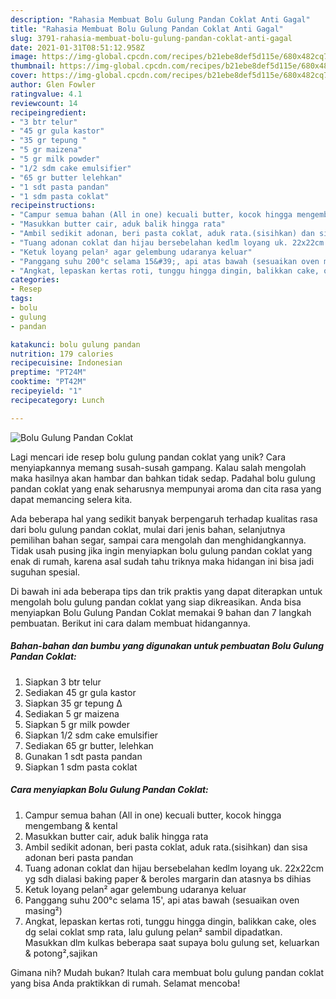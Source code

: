 ```yaml
---
description: "Rahasia Membuat Bolu Gulung Pandan Coklat Anti Gagal"
title: "Rahasia Membuat Bolu Gulung Pandan Coklat Anti Gagal"
slug: 3791-rahasia-membuat-bolu-gulung-pandan-coklat-anti-gagal
date: 2021-01-31T08:51:12.958Z
image: https://img-global.cpcdn.com/recipes/b21ebe8def5d115e/680x482cq70/bolu-gulung-pandan-coklat-foto-resep-utama.jpg
thumbnail: https://img-global.cpcdn.com/recipes/b21ebe8def5d115e/680x482cq70/bolu-gulung-pandan-coklat-foto-resep-utama.jpg
cover: https://img-global.cpcdn.com/recipes/b21ebe8def5d115e/680x482cq70/bolu-gulung-pandan-coklat-foto-resep-utama.jpg
author: Glen Fowler
ratingvalue: 4.1
reviewcount: 14
recipeingredient:
- "3 btr telur"
- "45 gr gula kastor"
- "35 gr tepung "
- "5 gr maizena"
- "5 gr milk powder"
- "1/2 sdm cake emulsifier"
- "65 gr butter lelehkan"
- "1 sdt pasta pandan"
- "1 sdm pasta coklat"
recipeinstructions:
- "Campur semua bahan (All in one) kecuali butter, kocok hingga mengembang &amp; kental"
- "Masukkan butter cair, aduk balik hingga rata"
- "Ambil sedikit adonan, beri pasta coklat, aduk rata.(sisihkan) dan sisa adonan beri pasta pandan"
- "Tuang adonan coklat dan hijau bersebelahan kedlm loyang uk. 22x22cm yg sdh dialasi baking paper &amp; beroles margarin dan atasnya bs dihias"
- "Ketuk loyang pelan² agar gelembung udaranya keluar"
- "Panggang suhu 200°c selama 15&#39;, api atas bawah (sesuaikan oven masing²)"
- "Angkat, lepaskan kertas roti, tunggu hingga dingin, balikkan cake, oles dg selai coklat smp rata, lalu gulung pelan² sambil dipadatkan. Masukkan dlm kulkas beberapa saat supaya bolu gulung set, keluarkan &amp; potong²,sajikan"
categories:
- Resep
tags:
- bolu
- gulung
- pandan

katakunci: bolu gulung pandan 
nutrition: 179 calories
recipecuisine: Indonesian
preptime: "PT24M"
cooktime: "PT42M"
recipeyield: "1"
recipecategory: Lunch

---
```



![Bolu Gulung Pandan Coklat](https://img-global.cpcdn.com/recipes/b21ebe8def5d115e/680x482cq70/bolu-gulung-pandan-coklat-foto-resep-utama.jpg)

Lagi mencari ide resep bolu gulung pandan coklat yang unik? Cara menyiapkannya memang susah-susah gampang. Kalau salah mengolah maka hasilnya akan hambar dan bahkan tidak sedap. Padahal bolu gulung pandan coklat yang enak seharusnya mempunyai aroma dan cita rasa yang dapat memancing selera kita.

Ada beberapa hal yang sedikit banyak berpengaruh terhadap kualitas rasa dari bolu gulung pandan coklat, mulai dari jenis bahan, selanjutnya pemilihan bahan segar, sampai cara mengolah dan menghidangkannya. Tidak usah pusing jika ingin menyiapkan bolu gulung pandan coklat yang enak di rumah, karena asal sudah tahu triknya maka hidangan ini bisa jadi suguhan spesial.




Di bawah ini ada beberapa tips dan trik praktis yang dapat diterapkan untuk mengolah bolu gulung pandan coklat yang siap dikreasikan. Anda bisa menyiapkan Bolu Gulung Pandan Coklat memakai 9 bahan dan 7 langkah pembuatan. Berikut ini cara dalam membuat hidangannya.

<!--inarticleads1-->

##### Bahan-bahan dan bumbu yang digunakan untuk pembuatan Bolu Gulung Pandan Coklat:

1. Siapkan 3 btr telur
1. Sediakan 45 gr gula kastor
1. Siapkan 35 gr tepung ∆
1. Sediakan 5 gr maizena
1. Siapkan 5 gr milk powder
1. Siapkan 1/2 sdm cake emulsifier
1. Sediakan 65 gr butter, lelehkan
1. Gunakan 1 sdt pasta pandan
1. Siapkan 1 sdm pasta coklat




<!--inarticleads2-->

##### Cara menyiapkan Bolu Gulung Pandan Coklat:

1. Campur semua bahan (All in one) kecuali butter, kocok hingga mengembang &amp; kental
1. Masukkan butter cair, aduk balik hingga rata
1. Ambil sedikit adonan, beri pasta coklat, aduk rata.(sisihkan) dan sisa adonan beri pasta pandan
1. Tuang adonan coklat dan hijau bersebelahan kedlm loyang uk. 22x22cm yg sdh dialasi baking paper &amp; beroles margarin dan atasnya bs dihias
1. Ketuk loyang pelan² agar gelembung udaranya keluar
1. Panggang suhu 200°c selama 15&#39;, api atas bawah (sesuaikan oven masing²)
1. Angkat, lepaskan kertas roti, tunggu hingga dingin, balikkan cake, oles dg selai coklat smp rata, lalu gulung pelan² sambil dipadatkan. Masukkan dlm kulkas beberapa saat supaya bolu gulung set, keluarkan &amp; potong²,sajikan




Gimana nih? Mudah bukan? Itulah cara membuat bolu gulung pandan coklat yang bisa Anda praktikkan di rumah. Selamat mencoba!
